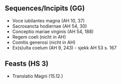 ## Sequences/Incipits (GG)
- Voce iubilantes magna (AH 10, 37)
- Sacrosancta hodiernae (AH 54, 30)
- Conceptio mariae virginis (AH 54, 188)
- Regem coeli (nicht in AH)
- Comitis generosi (nicht in AH)
- Ex(s)ulta coelum (AH 9, 243) - sjekk AH 53 s. 167



## Feasts (HS 3)
- Translatio Magni (15.12.)
